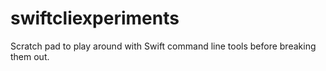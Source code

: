 # swiftcliexperiments
Scratch pad to play around with Swift command line tools before breaking them out.

